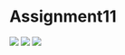 <h1>Assignment11</h1>
<img src="Screenshot(1).png">
<img src="Screenshot(2).png">
<img src="Screenshot(3).png">